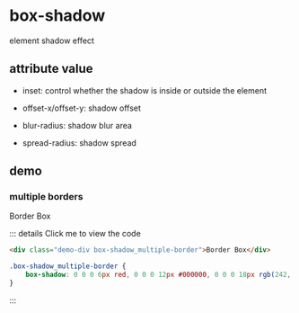 # box-shadow

element shadow effect

## attribute value

- inset: control whether the shadow is inside or outside the element

- offset-x/offset-y: shadow offset

- blur-radius: shadow blur area

- spread-radius: shadow spread

## demo

### multiple borders

<div class="demo-div box-shadow_multiple-border">Border Box</div>

::: details Click me to view the code
```html
<div class="demo-div box-shadow_multiple-border">Border Box</div>
```

```css
.box-shadow_multiple-border {
    box-shadow: 0 0 0 6px red, 0 0 0 12px #000000, 0 0 0 18px rgb(242, 226, 3);
}
```
:::

